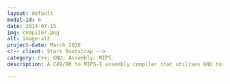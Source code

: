 ```yaml
---
layout: default
modal-id: 6
date: 2014-07-15
img: compiler.png
alt: image-alt
project-date: March 2018
<!-- client: Start Bootstrap -->
category: C++; GNU; Assembly; MIPS
description: A C89/90 to MIPS-I assembly compiler that utilises GNU tools (Flex and Bison) to perform Lexing and Parsing, and C++ to perform Code Generation. A testbench was also designed to perform rigorous testing in order to weed out any corner cases and bugs.</br></br>The compiler was designed to follow very closely to the functionality of a GCC C to MIPS compiler. It provides support for the most common use cases for C such as different variable types, variable shadowing, function calls (recursive) with different return types and parameter types, pointers and arrays. It also supports common programming constructs such as selection and iteration constructs.</br></br>A key design decision was to perform a majority of computation using memory rather than the available registers. Although this reduced the efficiency of the generated assembly, the focus was on correctness and accuracy of the compiler. This allowed for a simple and error free memory management and provided clean interface for use in the code generation phase.</br></br>This was an individual project which attained 95th-100th percentile for compiler functionality and accuracy.</br></br>For more information, check out the project's <a href='https://github.com/patrickjohncyh/C90-compiler'>Github Repo</a>.

---
```

